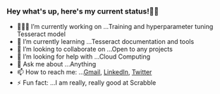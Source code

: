 ### Hey what's up, here's my current status!👋🏾 


- 👨🏾‍💻 I’m currently working on ...Training and hyperparameter tuning Tesseract model
- 🌱 I’m currently learning ...Tesseract documentation and tools
- 🧩 I’m looking to collaborate on ...Open to any projects
- 🤔 I’m looking for help with ...Cloud Computing
- 💬 Ask me about ...Anything
- 📫 How to reach me: ...[Gmail](robinsonjason761!gmail.com), [LinkedIn](https://www.linkedin.com/in/jasrobinson12/), [Twitter](https://twitter.com/jasonrob_)
- ⚡ Fun fact: ...I am really, really good at Scrabble
